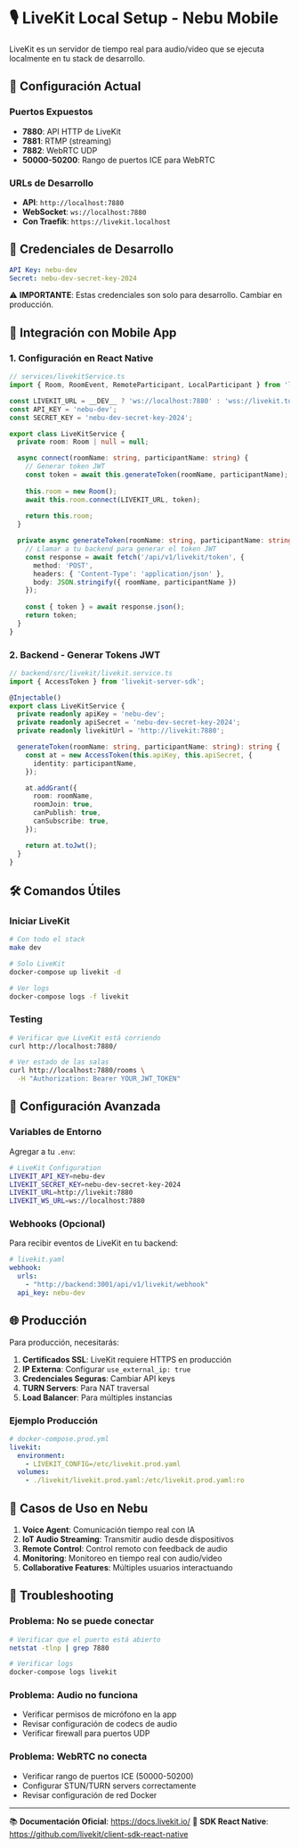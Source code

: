# 🎙️ LiveKit Local Setup - Nebu Mobile

LiveKit es un servidor de tiempo real para audio/video que se ejecuta localmente en tu stack de desarrollo.

## 🚀 Configuración Actual

### Puertos Expuestos
- **7880**: API HTTP de LiveKit
- **7881**: RTMP (streaming)
- **7882**: WebRTC UDP
- **50000-50200**: Rango de puertos ICE para WebRTC

### URLs de Desarrollo
- **API**: `http://localhost:7880`
- **WebSocket**: `ws://localhost:7880`
- **Con Traefik**: `https://livekit.localhost`

## 🔑 Credenciales de Desarrollo

```yaml
API Key: nebu-dev
Secret: nebu-dev-secret-key-2024
```

⚠️ **IMPORTANTE**: Estas credenciales son solo para desarrollo. Cambiar en producción.

## 📱 Integración con Mobile App

### 1. Configuración en React Native

```typescript
// services/livekitService.ts
import { Room, RoomEvent, RemoteParticipant, LocalParticipant } from 'livekit-client';

const LIVEKIT_URL = __DEV__ ? 'ws://localhost:7880' : 'wss://livekit.tu-dominio.com';
const API_KEY = 'nebu-dev';
const SECRET_KEY = 'nebu-dev-secret-key-2024';

export class LiveKitService {
  private room: Room | null = null;

  async connect(roomName: string, participantName: string) {
    // Generar token JWT
    const token = await this.generateToken(roomName, participantName);
    
    this.room = new Room();
    await this.room.connect(LIVEKIT_URL, token);
    
    return this.room;
  }

  private async generateToken(roomName: string, participantName: string) {
    // Llamar a tu backend para generar el token JWT
    const response = await fetch('/api/v1/livekit/token', {
      method: 'POST',
      headers: { 'Content-Type': 'application/json' },
      body: JSON.stringify({ roomName, participantName })
    });
    
    const { token } = await response.json();
    return token;
  }
}
```

### 2. Backend - Generar Tokens JWT

```typescript
// backend/src/livekit/livekit.service.ts
import { AccessToken } from 'livekit-server-sdk';

@Injectable()
export class LiveKitService {
  private readonly apiKey = 'nebu-dev';
  private readonly apiSecret = 'nebu-dev-secret-key-2024';
  private readonly livekitUrl = 'http://livekit:7880';

  generateToken(roomName: string, participantName: string): string {
    const at = new AccessToken(this.apiKey, this.apiSecret, {
      identity: participantName,
    });

    at.addGrant({
      room: roomName,
      roomJoin: true,
      canPublish: true,
      canSubscribe: true,
    });

    return at.toJwt();
  }
}
```

## 🛠️ Comandos Útiles

### Iniciar LiveKit
```bash
# Con todo el stack
make dev

# Solo LiveKit
docker-compose up livekit -d

# Ver logs
docker-compose logs -f livekit
```

### Testing
```bash
# Verificar que LiveKit está corriendo
curl http://localhost:7880/

# Ver estado de las salas
curl http://localhost:7880/rooms \
  -H "Authorization: Bearer YOUR_JWT_TOKEN"
```

## 🔧 Configuración Avanzada

### Variables de Entorno
Agregar a tu `.env`:

```bash
# LiveKit Configuration
LIVEKIT_API_KEY=nebu-dev
LIVEKIT_SECRET_KEY=nebu-dev-secret-key-2024
LIVEKIT_URL=http://livekit:7880
LIVEKIT_WS_URL=ws://localhost:7880
```

### Webhooks (Opcional)
Para recibir eventos de LiveKit en tu backend:

```yaml
# livekit.yaml
webhook:
  urls:
    - "http://backend:3001/api/v1/livekit/webhook"
  api_key: nebu-dev
```

## 🌐 Producción

Para producción, necesitarás:

1. **Certificados SSL**: LiveKit requiere HTTPS en producción
2. **IP Externa**: Configurar `use_external_ip: true`
3. **Credenciales Seguras**: Cambiar API keys
4. **TURN Servers**: Para NAT traversal
5. **Load Balancer**: Para múltiples instancias

### Ejemplo Producción
```yaml
# docker-compose.prod.yml
livekit:
  environment:
    - LIVEKIT_CONFIG=/etc/livekit.prod.yaml
  volumes:
    - ./livekit/livekit.prod.yaml:/etc/livekit.prod.yaml:ro
```

## 🎯 Casos de Uso en Nebu

1. **Voice Agent**: Comunicación tiempo real con IA
2. **IoT Audio Streaming**: Transmitir audio desde dispositivos
3. **Remote Control**: Control remoto con feedback de audio
4. **Monitoring**: Monitoreo en tiempo real con audio/video
5. **Collaborative Features**: Múltiples usuarios interactuando

## 🐛 Troubleshooting

### Problema: No se puede conectar
```bash
# Verificar que el puerto está abierto
netstat -tlnp | grep 7880

# Verificar logs
docker-compose logs livekit
```

### Problema: Audio no funciona
- Verificar permisos de micrófono en la app
- Revisar configuración de codecs de audio
- Verificar firewall para puertos UDP

### Problema: WebRTC no conecta
- Verificar rango de puertos ICE (50000-50200)
- Configurar STUN/TURN servers correctamente
- Revisar configuración de red Docker

---

📚 **Documentación Oficial**: https://docs.livekit.io/
🔧 **SDK React Native**: https://github.com/livekit/client-sdk-react-native
